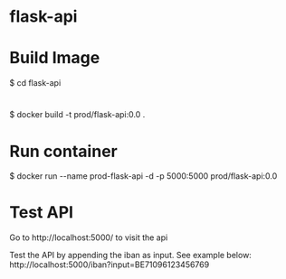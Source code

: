 # flask-api


# Build Image
$ cd flask-api
#
$ docker build -t prod/flask-api:0.0 .


# Run container
$ docker run --name prod-flask-api -d -p 5000:5000 prod/flask-api:0.0


# Test API
Go to
http://localhost:5000/
to visit the api

Test the API by appending the iban as input. See example below:
http://localhost:5000/iban?input=BE71096123456769

